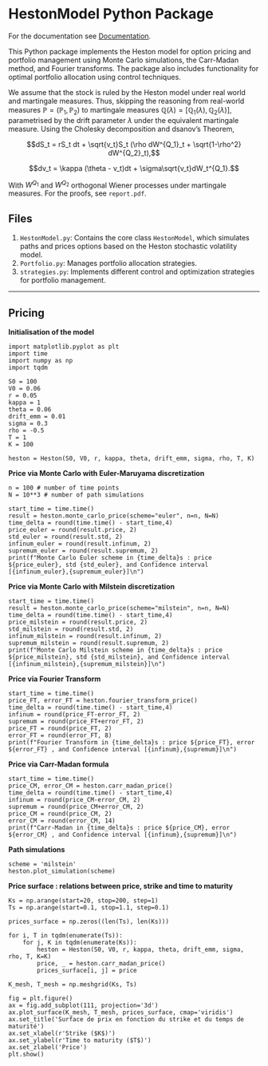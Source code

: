 # HestonModel Python Package
For the documentation see [Documentation](https://sarcasticmatrix.github.io/hestonModel/).

This Python package implements the Heston model for option pricing and portfolio management using Monte Carlo simulations, the Carr-Madan method, and Fourier transforms. The package also includes functionality for optimal portfolio allocation using control techniques.

We assume that the stock is ruled by the Heston model under real world and martingale measures. Thus, skipping the reasoning from real-world measures $\mathbb P = (\mathbb P_1,\mathbb P_2)$ to martingale measures $\mathbb Q(\lambda) = [\mathbb Q_1(\lambda),\mathbb Q_2(\lambda)]$, parametrised by the drift parameter $\lambda$ under the equivalent martingale measure. Using the Cholesky decomposition and dsanov’s Theorem,

$$dS_t = rS_t dt + \sqrt{v_t}S_t (\rho dW^{Q_1}_t + \sqrt{1-\rho^2} dW^{Q_2}_t),$$

$$dv_t = \kappa (\theta - v_t)dt + \sigma\sqrt{v_t}dW_t^{Q_1}.$$

With $W^{Q_1}$ and $W^{Q_2}$ orthogonal Wiener processes under martingale measures. For the proofs, see `report.pdf`.

## Files
1. `HestonModel.py`: Contains the core class `HestonModel`, which simulates paths and prices options based on the Heston stochastic volatility model.
2. `Portfolio.py`: Manages portfolio allocation strategies.
3. `strategies.py`: Implements different control and optimization strategies for portfolio management.
---

## Pricing

**Initialisation of the model**
```
import matplotlib.pyplot as plt 
import time
import numpy as np
import tqdm

S0 = 100
V0 = 0.06
r = 0.05
kappa = 1
theta = 0.06
drift_emm = 0.01 
sigma = 0.3
rho = -0.5
T = 1
K = 100

heston = Heston(S0, V0, r, kappa, theta, drift_emm, sigma, rho, T, K)
```

**Price via Monte Carlo with Euler-Maruyama discretization**
```
n = 100 # number of time points
N = 10**3 # number of path simulations

start_time = time.time()
result = heston.monte_carlo_price(scheme="euler", n=n, N=N)
time_delta = round(time.time() - start_time,4)
price_euler = round(result.price, 2)
std_euler = round(result.std, 2)
infinum_euler = round(result.infinum, 2)
supremum_euler = round(result.supremum, 2)
print(f"Monte Carlo Euler scheme in {time_delta}s : price ${price_euler}, std {std_euler}, and Confidence interval [{infinum_euler},{supremum_euler}]\n")
```
**Price via Monte Carlo with Milstein discretization**
```
start_time = time.time()
result = heston.monte_carlo_price(scheme="milstein", n=n, N=N)
time_delta = round(time.time() - start_time,4)
price_milstein = round(result.price, 2)
std_milstein = round(result.std, 2)
infinum_milstein = round(result.infinum, 2)
supremum_milstein = round(result.supremum, 2)
print(f"Monte Carlo Milstein scheme in {time_delta}s : price ${price_milstein}, std {std_milstein}, and Confidence interval [{infinum_milstein},{supremum_milstein}]\n")
```
**Price via Fourier Transform**
```
start_time = time.time()
price_FT, error_FT = heston.fourier_transform_price()
time_delta = round(time.time() - start_time,4)
infinum = round(price_FT-error_FT, 2)
supremum = round(price_FT+error_FT, 2)
price_FT = round(price_FT, 2)
error_FT = round(error_FT, 8)
print(f"Fourier Transform in {time_delta}s : price ${price_FT}, error ${error_FT} , and Confidence interval [{infinum},{supremum}]\n")
```
**Price via Carr-Madan formula**
```
start_time = time.time()
price_CM, error_CM = heston.carr_madan_price()
time_delta = round(time.time() - start_time,4)
infinum = round(price_CM-error_CM, 2)
supremum = round(price_CM+error_CM, 2)
price_CM = round(price_CM, 2)
error_CM = round(error_CM, 14)
print(f"Carr-Madan in {time_delta}s : price ${price_CM}, error ${error_CM} , and Confidence interval [{infinum},{supremum}]\n")
```
**Path simulations**
```
scheme = 'milstein'
heston.plot_simulation(scheme)
```
**Price surface : relations between price, strike and time to maturity**
```
Ks = np.arange(start=20, stop=200, step=1)
Ts = np.arange(start=0.1, stop=1.1, step=0.1)

prices_surface = np.zeros((len(Ts), len(Ks)))

for i, T in tqdm(enumerate(Ts)):
    for j, K in tqdm(enumerate(Ks)):
        heston = Heston(S0, V0, r, kappa, theta, drift_emm, sigma, rho, T, K=K)
        price, _ = heston.carr_madan_price()
        prices_surface[i, j] = price

K_mesh, T_mesh = np.meshgrid(Ks, Ts)

fig = plt.figure()
ax = fig.add_subplot(111, projection='3d')
ax.plot_surface(K_mesh, T_mesh, prices_surface, cmap='viridis')
ax.set_title('Surface de prix en fonction du strike et du temps de maturité')
ax.set_xlabel(r'Strike ($K$)')
ax.set_ylabel(r'Time to maturity ($T$)')
ax.set_zlabel('Price')
plt.show()
```